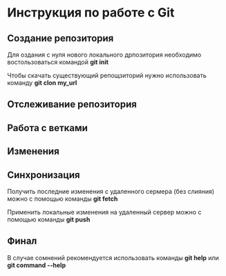 # Инструкция по работе с Git

## Создание репозитория

Для оздания с нуля нового локального дрпозитория необходимо востользоваться командой **git init**  

Чтобы скачать существующий репощзиторий нужно использовать команду **git clon my_url**

## Отслеживание репозитория

## Работа с ветками

## Изменения

## Синхронизация

Получить последние изменения с удаленного сермера (без слияния) можно с помощью команды **git fetch**

Применить локальные изменения на удаленный сервер можно с помощью команды **git push**

## Финал

В случае сомнений рекомендуется использовать команды **git help** или **git command --help**